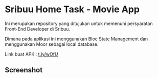 # Sribuu Home Task - Movie App

Ini merupakan repository yang ditujukan untuk memenuhi persyaratan Front-End Developer di Sribuu.

Dimana pada aplikasi ini menggunakan Bloc State Management dan menggunakan Moor sebagai local database.

Link buat APK : [t.ly/wOfU](t.ly/wOfU "Google Drive for APK")

## Screenshot
